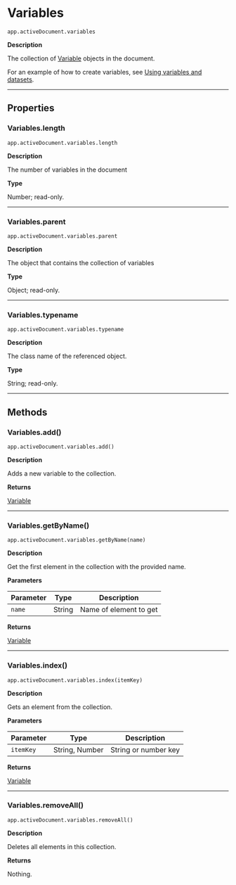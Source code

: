 # Variables

`app.activeDocument.variables`

**Description**

The collection of [Variable](Variable.md#jsobjref-variable) objects in the document.

For an example of how to create variables, see [Using variables and datasets](Dataset.md#jsobjref-dataset-usingvariablesanddatasets).

---

## Properties

### Variables.length

`app.activeDocument.variables.length`

**Description**

The number of variables in the document

**Type**

Number; read-only.

---

### Variables.parent

`app.activeDocument.variables.parent`

**Description**

The object that contains the collection of variables

**Type**

Object; read-only.

---

### Variables.typename

`app.activeDocument.variables.typename`

**Description**

The class name of the referenced object.

**Type**

String; read-only.

---

## Methods

### Variables.add()

`app.activeDocument.variables.add()`

**Description**

Adds a new variable to the collection.

**Returns**

[Variable](Variable.md#jsobjref-variable)

---

### Variables.getByName()

`app.activeDocument.variables.getByName(name)`

**Description**

Get the first element in the collection with the provided name.

**Parameters**

| Parameter   | Type   | Description            |
|-------------|--------|------------------------|
| `name`      | String | Name of element to get |

**Returns**

[Variable](Variable.md#jsobjref-variable)

---

### Variables.index()

`app.activeDocument.variables.index(itemKey)`

**Description**

Gets an element from the collection.

**Parameters**

| Parameter   | Type           | Description          |
|-------------|----------------|----------------------|
| `itemKey`   | String, Number | String or number key |

**Returns**

[Variable](Variable.md#jsobjref-variable)

---

### Variables.removeAll()

`app.activeDocument.variables.removeAll()`

**Description**

Deletes all elements in this collection.

**Returns**

Nothing.
